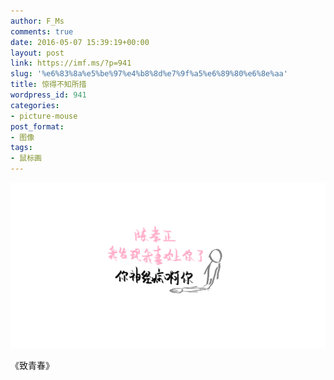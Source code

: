 ```yaml
---
author: F_Ms
comments: true
date: 2016-05-07 15:39:19+00:00
layout: post
link: https://imf.ms/?p=941
slug: '%e6%83%8a%e5%be%97%e4%b8%8d%e7%9f%a5%e6%89%80%e6%8e%aa'
title: 惊得不知所措
wordpress_id: 941
categories:
- picture-mouse
post_format:
- 图像
tags:
- 鼠标画
---
```


![陈孝正，我发现我喜欢上你了，你神经病啊你_20160507](/img/post/wp/2016/05/陈孝正，我发现我喜欢上你了，你神经病啊你_20160507.png)


《致青春》
